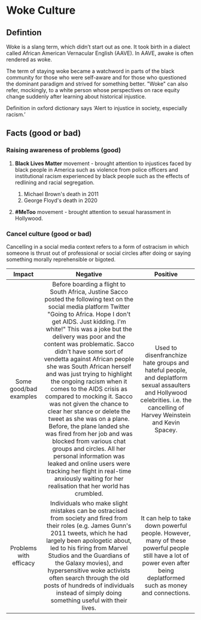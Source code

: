# Woke Culture

## Defintion

Woke is a slang term, which didn’t start out as one. It took birth in a dialect called African American Vernacular English (AAVE). In AAVE, awake is often rendered as woke.

The term of staying woke became a watchword in parts of the black community for those who were self-aware and for those who questioned the dominant paradigm and strived for something better. "Woke" can also refer, mockingly, to a white person whose perspectives on race equity change suddenly after learning about historical injustice.

Definition in oxford dictionary says ‘Alert to injustice in society, especially racism.’

## Facts (good or bad)

### Raising awareness of problems (good)
1. **Black Lives Matter** movement - brought attention to injustices faced by black people in America such as violence from police officers and institutional racism experienced by black people such as the effects of redlining and racial segregation.
	1. Michael Brown's death in 2011
	2. George Floyd's death in 2020

2. **#MeToo** movement - brought attention to sexual harassment in Hollywood.

### Cancel culture (good or bad)
Cancelling in a social media context refers to a form of ostracism in which someone is thrust out of professional or social circles after doing or saying something morally reprehensible or bigoted.

|Impact|                                                                                                                                                                                                                                                                                                                                                                                                                          Negative                                                                                                                                                                                                                                                                                                                                                                                                                           |                                                                                   Positive                                                                                   |
|:----:|:-----------------------------------------------------------------------------------------------------------------------------------------------------------------------------------------------------------------------------------------------------------------------------------------------------------------------------------------------------------------------------------------------------------------------------------------------------------------------------------------------------------------------------------------------------------------------------------------------------------------------------------------------------------------------------------------------------------------------------------------------------------------------------------------------------------------------------------------------------------:|:----------------------------------------------------------------------------------------------------------------------------------------------------------------------------:|
|Some good/bad examples| Before boarding a flight to South Africa, Justine Sacco posted the following text on the social media platform Twitter "Going to Africa. Hope I don't get AIDS. Just kidding. I'm white!" This was a joke but the delivery was poor and the content was problematic. Sacco didn't have some sort of vendetta against African people she was South African herself and was just trying to highlight the ongoing racism when it comes to the AIDS crisis as compared to mocking it. Sacco was not given the chance to clear her stance or delete the tweet as she was on a plane. Before, the plane landed she was fired from her job and was blocked from various chat groups and circles. All her personal information was leaked and online users were tracking her flight in real-time anxiously waiting for her realisation that her world has crumbled. | Used to disenfranchize hate groups and hateful people, and deplatform sexual assaulters and Hollywood celebrities. i.e. the cancelling of Harvey Weinstein and Kevin Spacey. |
|Problems with efficacy|                                                                                                                                                                                                                    Individuals who make slight mistakes can be ostracised from society and fired from their roles (e.g. James Gunn's 2011 tweets, which he had largely been apologetic about, led to his firing from Marvel Studios and the Guardians of the Galaxy movies), and hypersensitive woke activists often search through the old posts of hundreds of individuals instead of simply doing something useful with their lives.                                                                                                                                                                                                                     |                                                                                                                                                                            It can help to take down powerful people. However, many of these powerful people still have a lot of power even after being deplatformed such as money and connections.  |


